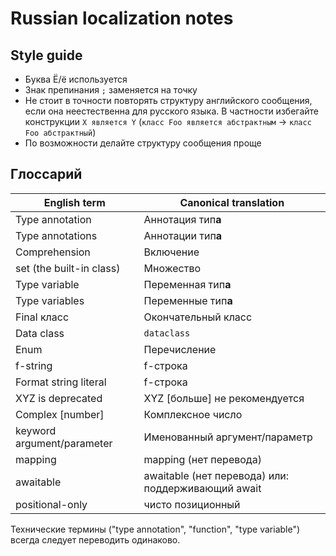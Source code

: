 # Russian localization notes

## Style guide

- Буква Ё/ё используется
- Знак препинания `;` заменяется на точку
- Не стоит в точности повторять структуру английского сообщения, если она неестественна для русского языка.
  В частности избегайте конструкции `X является Y` (`класс Foo является абстрактным` -> `класс Foo абстрактный`)
- По возможности делайте структуру сообщения проще

## Глоссарий

| English term              | Canonical translation |
| ------------------------- | --------------------- |
| Type annotation           | Аннотация тип**а**    |
| Type annotations          | Аннотации тип**а**    |
| Comprehension             | Включение             |
| set (the built-in class)  | Множество             |
| Type variable             | Переменная тип**а**   |
| Type variables            | Переменные тип**а**   |
| Final класс               | Окончательный класс   |
| Data class                | `dataclass`           |
| Enum                      | Перечисление          |
| f-string                  | f-строка              |
| Format string literal     | f-строка              |
| XYZ is deprecated         | XYZ [больше] не рекомендуется |
| Complex [number]          | Комплексное число     |
| keyword argument/parameter| Именованный аргумент/параметр |
| mapping                   | mapping (нет перевода) |
| awaitable                 | awaitable (нет перевода) или: поддерживающий await |
| positional-only           | чисто позиционный     |

Технические термины ("type annotation", "function", "type variable") всегда следует переводить одинаково.

